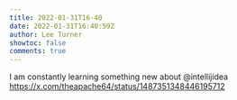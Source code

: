 ```yaml
---
title: 2022-01-31T16-40
date: 2022-01-31T16:40:59Z
author: Lee Turner
showtoc: false
comments: true
---
```


I am constantly learning something new about @intellijidea https://x.com/theapache64/status/1487351348446195712

